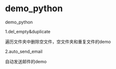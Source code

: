 # demo_python
demo_python

1.del_empty&duplicate

遍历文件夹中删除空文件，空文件夹和重复文件的demo

2.auto_send_email

自动发送邮件的demo
